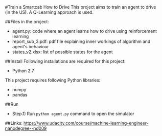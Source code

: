 #Train a Smartcab How to Drive
This project aims to train an agent to drive (in the US). A Q-Learning approach is used.

##Files in the project:
-   agent.py: code where an agent learns how to drive using reinforcement learning
-   report_sub_3.pdf: pdf file explaining inner workings of algorithm and agent's behaviour
-   states_v2.xlsx: list of possible states for the agent

##Install
Following installations are required for this project:
-   Python 2.7

This project requires following Python libraries:
-   numpy
-   pandas

##Run
-   Step.1) Run ```python agent.py``` command to open the simulator

##Links:
https://www.udacity.com/course/machine-learning-engineer-nanodegree--nd009

